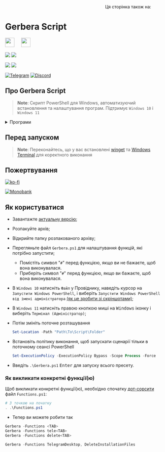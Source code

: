 <div align="right">
  Ця сторінка також на:
  <a title="English" href="README.md"><img src="https://upload.wikimedia.org/wikipedia/en/a/ae/Flag_of_the_United_Kingdom.svg" height="11px"/></a>
  <a title="Русский" href="README_ru-ru.md"><img src="https://upload.wikimedia.org/wikipedia/commons/f/f3/Flag_of_Russia.svg" height="11px"/></a>
</div>

# Gerbera Script

<img src="https://upload.wikimedia.org/wikipedia/commons/0/05/Windows_10_Logo.svg" height="30px"/> &emsp; <img src="https://upload.wikimedia.org/wikipedia/commons/e/e6/Windows_11_logo.svg" height="30px"/>

<p align="left">
  <a href="https://github.com/lowl1f3/Gerbera-Script/actions"><img src="https://img.shields.io/github/actions/workflow/status/lowl1f3/Gerbera-Script/Gerbera.yml?label=GitHub%20Actions&logo=GitHub"></a>
  <img src="https://img.shields.io/badge/PowerShell%205.1%20&%207.3-Ready-blue.svg?color=5391FE&style=flat&logo=powershell">

  <a href="https://github.com/lowl1f3/Gerbera-Script/releases"><img src="https://img.shields.io/github/v/release/lowl1f3/Gerbera-Script"></a>
  <a href="https://github.com/lowl1f3/Gerbera-Script/releases"><img src="https://img.shields.io/github/downloads/lowl1f3/Gerbera-Script/total?label=downloads%20%28since%20April%202022%29"></a>

  [telegram-badge]: https://img.shields.io/badge/Telegram-blue?style=flat&logo=Telegram
  [telegram-pm]: https://t.me/lowlif3

  [discord-badge]: https://img.shields.io/badge/Discord-5865F2?style=flat&logo=discord&logoColor=white
  [discord-pm]: https://discord.com/users/330825971835863042
  [![Telegram][telegram-badge]][telegram-pm]
  [![Discord][discord-badge]][discord-pm]
</p>

## Про Gerbera Script

> **Note**: Скрипт PowerShell для Windows, автоматизуючий встановлення та налаштування програм. Підтримує `Windows 10` і `Windows 11`

<details>
  <summary>Програми</summary>

* [Telegram Desktop](https://desktop.telegram.org)
* [Spotify](https://www.spotify.com/download/windows)
* [Discord](https://discord.com/download)
  * [BetterDiscord](https://betterdiscord.app), [плагіни](https://github.com/lowl1f3/Gerbera-Script/blob/main/src/Module/Gerbera.psm1#L284) і [теми](https://github.com/lowl1f3/Gerbera-Script/blob/main/src/Module/Gerbera.psm1#L397)
* [Steam](https://store.steampowered.com/about)
* [Mozilla Firefox](https://www.mozilla.org/en/firefox/new)
  * [Кастомізація](https://github.com/lowl1f3/Firefox) використовуючи .css доповнення
* [NanaZip](https://github.com/M2Team/NanaZip#-nanazip)
* [Курсор](https://www.deviantart.com/jepricreations/art/Windows-11-Cursors-Concept-v2-886489356)
* [Notepad++](https://notepad-plus-plus.org/downloads)
* [GitHub Desktop](https://desktop.github.com)
* [Visual Stutio Community 2022](https://visualstudio.microsoft.com/#vs-section)
* [Microsoft Visual Stutio Code](https://code.visualstudio.com/Download)
* [TeamSpeak 3 Client](https://teamspeak.com/en/downloads)
* [qBittorrent](https://www.qbittorrent.org/download.php)
* [Adobe Creative Cloud](https://creativecloud.adobe.com/en/apps/download/creative-cloud)
* [Java 8](https://www.java.com/en/download) і [Java 19](https://www.oracle.com/java/technologies/downloads/#jdk19-windows)
* [WireGuard](https://www.wireguard.com/install)
* [Налаштовуваний](https://github.com/farag2/Office) Microsoft Office
  * Word, Excel, PowerPoint, Outlook
* [Sophia Script](https://github.com/farag2/Sophia-Script-for-Windows)
  * [Системні вимоги](https://github.com/farag2/Sophia-Script-for-Windows/blob/master/README_uk-ua.md#системні-вимоги)
</details>

## Перед запуском

> **Note**: Переконайтесь, що у вас встановлені [winget](https://github.com/microsoft/winget-cli) та [Windows Terminal](https://github.com/microsoft/terminal) для коректного виконання

## Пожертвування

[![ko-fi](https://www.ko-fi.com/img/githubbutton_sm.svg)](https://ko-fi.com/lowlife)

[![Monobank](https://www.monobank.ua/resources/1.0.22.1-1684902721000/img/favicon/apple/apple-touch-icon-152x152.png)](https://send.monobank.ua/jar/2niEmTngoi)

## Як користуватися

* Завантажте [актуальну версію](https://github.com/lowl1f3/Gerbera-Script/releases/latest);
* Розпакуйте архів;
* Відкрийте папку розпакованого архіву;
* Перегляньте файл `Gerbera.ps1` для налаштування функцій, які потрібно запустити;
  * Помістіть символ "`#`" перед функцією, якщо ви не бажаєте, щоб вона виконувалася.
  * Приберіть символ "`#`" перед функцією, якщо ви бажаєте, щоб вона виконувалася.
* В `Windows 10` натисніть `Файл` у Провіднику, наведіть курсор на `Запустити Windows PowerShell`, і виберіть `Запустити Windows PowerShell від імені адміністратора` [(як це зробити зі скріншотами)](https://www.howtogeek.com/662611/9-ways-to-open-powershell-in-windows-10/);
* В `Windows 11` натисніть правою кнопкою миші на <kbd>Windows</kbd> іконку і виберіть `Термінал (Адміністратор)`;
* Потім змініть поточне розташування

  ```powershell
  Set-Location -Path "Path\To\Script\Folder"
  ```

* Встановіть політику виконання, щоб запускати сценарії тільки в поточному сеансі PowerShell

  ```powershell
  Set-ExecutionPolicy -ExecutionPolicy Bypass -Scope Process -Force
  ```

* Введіть `.\Gerbera.ps1` <kbd>Enter</kbd> для запуску всього пресету.

### Як викликати конкретні функції(ю)

Щоб викликати конкретні функції(ю), необхідно спочатку [дот-сорсити](https://docs.microsoft.com/ru-ru/powershell/module/microsoft.powershell.core/about/about_operators#dot-sourcing-operator) файл `Functions.ps1`:

```powershell
# З точкою на початку
. .\Functions.ps1
```

* Тепер ви можете робити так

```powershell
Gerbera -Functions <TAB>
Gerbera -Functions tele<TAB>
Gerbera -Functions delete<TAB>

Gerbera -Functions TelegramDesktop, DeleteInstallationFiles
```
